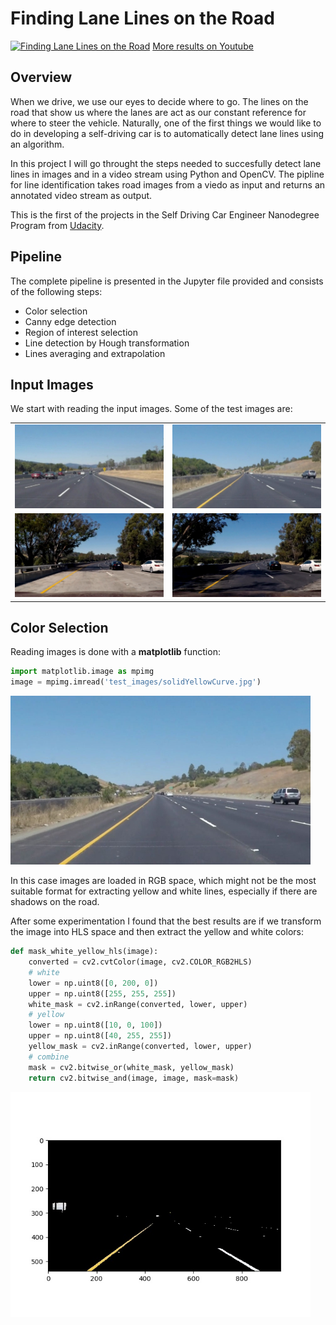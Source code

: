 # **Finding Lane Lines on the Road** 

[![Finding Lane Lines on the Road](https://i.imgur.com/D9cvND0.png)](https://www.youtube.com/watch?v=nrJ2Y6M46r8 "Finding Lane Lines on the Road")
[More results on Youtube](https://www.youtube.com/watch?v=F7gluNuSx50&list=PL06vO3TcKwfYCAyu5FBqnhxylDzH1chP2)

Overview
---

When we drive, we use our eyes to decide where to go.  The lines on the road that show us where the lanes are act as our constant reference for where to steer the vehicle.  Naturally, one of the first things we would like to do in developing a self-driving car is to automatically detect lane lines using an algorithm.

In this project I will go throught the steps needed to succesfully detect lane lines in images and in a video stream using Python and OpenCV. The pipline for line identification takes road images from a viedo as input and returns an annotated video stream as output.

This is the first of the projects in the Self Driving Car Engineer Nanodegree Program from [Udacity](https://www.udacity.com/course/self-driving-car-engineer-nanodegree--nd013).

Pipeline
---
The complete pipeline is presented in the Jupyter file provided and consists of the following steps:
* Color selection
* Canny edge detection
* Region of interest selection
* Line detection by Hough transformation
* Lines averaging and extrapolation

Input Images
---
We start with reading the input images. Some of the test images are:

<table>
  <tr>
    <td><img src="test_images/solidWhiteCurve.jpg" width="480" alt="Solid White Curve"/></td>
    <td><img src="test_images/solidYellowCurve.jpg" width="480" alt="Solid Yelow Curve"/></td>
  </tr>
  <tr>
    <td><img src="challenge_images/xchallenge2.jpg" width="480" alt="Challenge 2" /></td>
    <td><img src="challenge_images/xchallenge3.jpg" width="480" alt="Challenge 3"/></td>
  </tr>
</table>

Color Selection
---
Reading images is done with a **matplotlib** function:
```python
import matplotlib.image as mpimg
image = mpimg.imread('test_images/solidYellowCurve.jpg')
```
<img src="test_images/solidYellowCurve.jpg" width="480" alt="Solid Yelow Curve"/>

In this case images are loaded in RGB space, which might not be the most suitable format for extracting yellow and white lines, especially if there are shadows on the road.

After some experimentation I found that the best results are if we transform the image into HLS space and then extract the yellow and white colors:
```python
def mask_white_yellow_hls(image):
    converted = cv2.cvtColor(image, cv2.COLOR_RGB2HLS)
    # white
    lower = np.uint8([0, 200, 0])
    upper = np.uint8([255, 255, 255])
    white_mask = cv2.inRange(converted, lower, upper)
    # yellow
    lower = np.uint8([10, 0, 100])
    upper = np.uint8([40, 255, 255])
    yellow_mask = cv2.inRange(converted, lower, upper)
    # combine
    mask = cv2.bitwise_or(white_mask, yellow_mask)
    return cv2.bitwise_and(image, image, mask=mask)
```
<img src="steps_images/hls_masked_solidYellowCurve.jpg" width="480" alt="Solid Yelow Curve"/>



